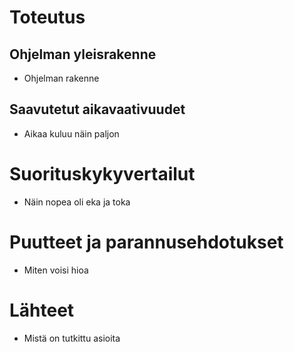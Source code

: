 # Toteutus

## Ohjelman yleisrakenne
- Ohjelman rakenne

## Saavutetut aikavaativuudet
- Aikaa kuluu näin paljon

# Suorituskykyvertailut
- Näin nopea oli eka ja toka

# Puutteet ja parannusehdotukset
- Miten voisi hioa

# Lähteet
- Mistä on tutkittu asioita
